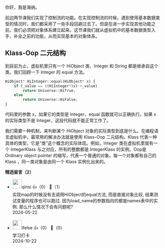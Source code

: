 你好，我是海纳。

前边两节课我们实现了控制流的功能。在实现控制流的时候，遇到使用基本数据类型的情况时，我们都采用了一些手段回避过去了。但是在进一步实现其他功能之前，我们必须把对象体系建立起来。这节课我们就从虚拟机中的基本数据类型入手，补全之前的功能，从而实现基本的对象体系。

## Klass-Oop 二元结构

到目前为止，虚拟机里只有一个 HiObject 类，Integer 和 String 都是继承自这个类。我们回顾一下 Integer 的 equal 方法。

```python
HiObject* HiInteger::equal(HiObject* x) {
    if (_value == ((HiInteger*)x)->_value)
        return Universe::HiTrue;
    else
        return Universe::HiFalse;
}
```

代码里的参数 x，如果它的类型是 Integer，equal 函数就可以正确执行。如果 x 的实际类型不是 Integer，这段代码就不能正常工作了。

我们需要一种机制，来判断某个 HiObject 对象的实际类型到底是什么。在编程语言虚拟机中，最常用的解决办法就是使用 Klass-Oop 二元结构。Klass 代表一种具体的类型，它是“类”这个概念的实际体现。例如，Integer 类在虚拟机里就有一个 IntegerKlass 与之对应，所有的整数都是 IntegerKlass 的实例。Oop是 Ordinary object pointer 的缩写，代表一个普通的对象。每一个对象都有自己的 Klass ，同一类对象是由同一个 Klass 实例化出来的。
<div><strong>精选留言（2）</strong></div><ul>
<li><img src="https://static001.geekbang.org/account/avatar/00/19/70/67/0c1359c2.jpg" width="30px"><span>qinsi</span> 👍（0） 💬（1）<div>实现map的时候没有去调用HiObject的equal方法, 而是直接对象比较, 结果测试变量的程序也可以跑过. 因为load_name的参数指向的都是names表中的实例. 那么什么情况下会有问题呢?</div>2024-05-22</li><br/><li><img src="https://static001.geekbang.org/account/avatar/00/26/eb/d7/90391376.jpg" width="30px"><span>ifelse</span> 👍（0） 💬（0）<div>学习打卡</div>2024-10-22</li><br/>
</ul>